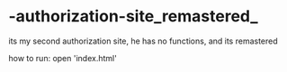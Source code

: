 # -authorization-site_remastered_
its my second authorization site, he has no functions, and its remastered

how to run:
open 'index.html'

